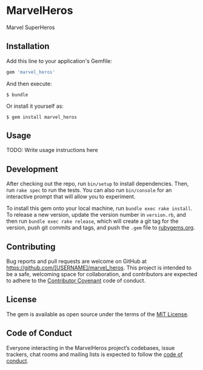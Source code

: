 # MarvelHeros

Marvel SuperHeros

## Installation

Add this line to your application's Gemfile:

```ruby
gem 'marvel_heros'
```

And then execute:

    $ bundle

Or install it yourself as:

    $ gem install marvel_heros

## Usage

TODO: Write usage instructions here

## Development

After checking out the repo, run `bin/setup` to install dependencies. Then, run `rake spec` to run the tests. You can also run `bin/console` for an interactive prompt that will allow you to experiment.

To install this gem onto your local machine, run `bundle exec rake install`. To release a new version, update the version number in `version.rb`, and then run `bundle exec rake release`, which will create a git tag for the version, push git commits and tags, and push the `.gem` file to [rubygems.org](https://rubygems.org).

## Contributing

Bug reports and pull requests are welcome on GitHub at https://github.com/[USERNAME]/marvel_heros. This project is intended to be a safe, welcoming space for collaboration, and contributors are expected to adhere to the [Contributor Covenant](http://contributor-covenant.org) code of conduct.

## License

The gem is available as open source under the terms of the [MIT License](https://opensource.org/licenses/MIT).

## Code of Conduct

Everyone interacting in the MarvelHeros project’s codebases, issue trackers, chat rooms and mailing lists is expected to follow the [code of conduct](https://github.com/[USERNAME]/marvel_heros/blob/master/CODE_OF_CONDUCT.md).
